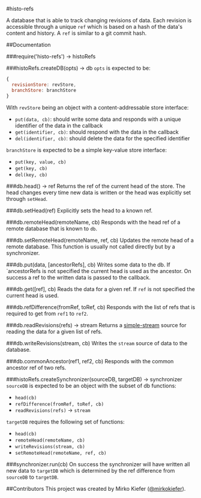 #histo-refs

A database that is able to track changing revisions of data.
Each revision is accessible through a unique `ref` which is based on a hash of the data's content and history.
A `ref` is similar to a git commit hash.

##Documentation

###require('histo-refs') -> histoRefs

###histoRefs.createDB(opts) -> db
`opts` is expected to be:

``` js
{
  revisionStore: revStore,
  branchStore: branchStore
}
```

With `revStore` being an object with a content-addressable store interface:

- `put(data, cb)`: should write some data and responds with a unique identifier of the data in the callback
- `get(identifier, cb)`: should respond with the data in the callback
- `del(identifier, cb)`: should delete the data for the specified identifier

`branchStore` is expected to be a simple key-value store interface:

- `put(key, value, cb)`
- `get(key, cb)`
- `del(key, cb)`

###db.head() -> ref
Returns the ref of the current head of the store.
The head changes every time new data is written or the head was explicitly set through `setHead`.

###db.setHead(ref)
Explicitly sets the head to a known ref.

###db.remoteHead(remoteName, cb)
Responds with the head ref of a remote database that is known to `db`.

###db.setRemoteHead(remoteName, ref, cb)
Updates the remote head of a remote database.
This function is usually not called directly but by a synchronizer.

###db.put(data, [ancestorRefs], cb)
Writes some data to the db. If `ancestorRefs is not specified the current head is used as the ancestor.
On success a ref to the written data is passed to the callback.

###db.get([ref], cb)
Reads the data for a given ref. If `ref` is not specified the current head is used.

###db.refDifference(fromRef, toRef, cb)
Responds with the list of refs that is required to get from `ref1` to `ref2`.

###db.readRevisions(refs) -> stream
Returns a [simple-stream](https://github.com/mirkokiefer/simple-stream) source for reading the data for a given list of refs.

###db.writeRevisions(stream, cb)
Writes the `stream` source of data to the database.

###db.commonAncestor(ref1, ref2, cb)
Responds with the common ancestor ref of two refs.

###histoRefs.createSynchronizer(sourceDB, targetDB) -> synchronizer
`sourceDB` is expected to be an object with the subset of db functions:

- `head(cb)`
- `refDifference(fromRef, toRef, cb)`
- `readRevisions(refs)` -> `stream`

`targetDB` requires the following set of functions:

- `head(cb)`
- `remoteHead(remoteName, cb)`
- `writeRevisions(stream, cb)`
- `setRemoteHead(remoteName, ref, cb)`

###synchronizer.run(cb)
On success the synchronizer will have written all new data to `targetDB` which is determined by the ref difference from `sourceDB` to `targetDB`.

##Contributors
This project was created by Mirko Kiefer ([@mirkokiefer](https://github.com/mirkokiefer)).
